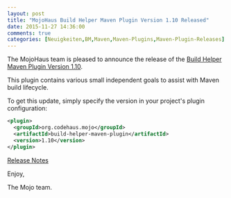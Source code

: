 ```yaml
---
layout: post
title: "MojoHaus Build Helper Maven Plugin Version 1.10 Released"
date: 2015-11-27 14:36:00
comments: true
categories: [Neuigkeiten,BM,Maven,Maven-Plugins,Maven-Plugin-Releases]
---
```

The MojoHaus team is pleased to announce the release of the 
[Build Helper Maven Plugin Version 1.10](http://www.mojohaus.org/build-helper-maven-plugin/).

This plugin contains various small independent goals to assist with Maven
build lifecycle.

To get this update, simply specify the version in your project's plugin
configuration:

``` xml
<plugin>
  <groupId>org.codehaus.mojo</groupId>
  <artifactId>build-helper-maven-plugin</artifactId>
  <version>1.10</version>
</plugin>
```
<!-- more -->

[Release Notes](http://www.mojohaus.org/build-helper-maven-plugin/github-report.html)

Enjoy,

The Mojo team.

